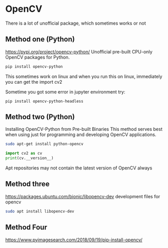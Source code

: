 # OpenCV

There is a lot of unofficial package, which sometimes works or not

## Method one (Python)

https://pypi.org/project/opencv-python/
Unofficial pre-built CPU-only OpenCV packages for Python.
```bash
pip install opencv-python
```
This sometimes work on linux and when you run this on linux, immediately you can get the import cv2

Sometime you got some error in jupyter environment
try:
```
pip install opencv-python-headless
```

## Method two (Python)
Installing OpenCV-Python from Pre-built Binaries
This method serves best when using just for programming and developing OpenCV applications.
```bash
sudo apt-get install python-opencv
```
```py
import cv2 as cv
print(cv.__version__)
```
Apt repositories may not contain the latest version of OpenCV always

## Method three

https://packages.ubuntu.com/bionic/libopencv-dev
development files for opencv
```bash
sudo apt install libopencv-dev
```
## Method Four
https://www.pyimagesearch.com/2018/09/19/pip-install-opencv/
